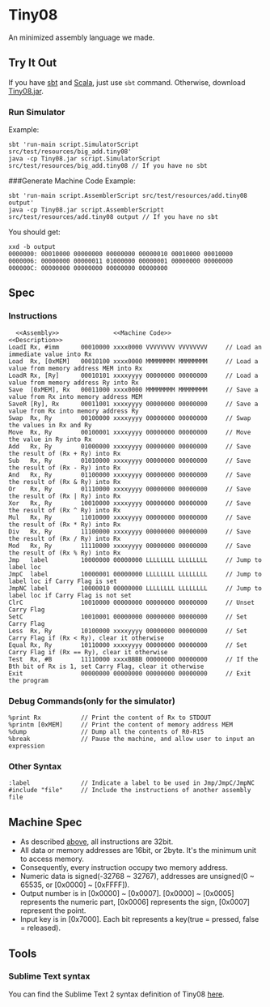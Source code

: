 Tiny08
================

An minimized assembly language we made.


Try It Out
--------------

If you have [sbt](http://www.scala-sbt.org/release/docs/Getting-Started/Setup.html) and [Scala](http://www.scala-lang.org/), just use `sbt` command. Otherwise, download [Tiny08.jar](https://mega.co.nz/#!KkQ1HazL!OkCeg3cbP7lYrP8kTOCy9xugtoRHCqjUQ41yihvKwLs).

### Run Simulator

Example:

    sbt 'run-main script.SimulatorScript src/test/resources/big_add.tiny08'
	java -cp Tiny08.jar script.SimulatorScript src/test/resources/big_add.tiny08 // If you have no sbt


###Generate Machine Code
Example:

    sbt 'run-main script.AssemblerScript src/test/resources/add.tiny08 output'
    java -cp Tiny08.jar script.AssemblerScriptt src/test/resources/add.tiny08 output // If you have no sbt

You should get:

    xxd -b output
    0000000: 00010000 00000000 00000000 00000010 00010000 00010000
    0000006: 00000000 00000011 01000000 00000001 00000000 00000000
    000000C: 00000000 00000000 00000000 00000000

Spec
---------------

### Instructions

```
  <<Assembly>>		         <<Machine Code>>				        <<Description>>
LoadI Rx, #imm		00010000 xxxx0000 VVVVVVVV VVVVVVVV		// Load an immediate value into Rx
Load  Rx, [0xMEM]	00010100 xxxx0000 MMMMMMMM MMMMMMMM		// Load a value from memory address MEM into Rx
LoadR Rx, [Ry]    	00010101 xxxxyyyy 00000000 00000000		// Load a value from memory address Ry into Rx
Save  [0xMEM], Rx	00011000 xxxx0000 MMMMMMMM MMMMMMMM		// Save a value from Rx into memory address MEM
SaveR [Ry], Rx     	00011001 xxxxyyyy 00000000 00000000		// Save a value from Rx into memory address Ry
Swap  Rx, Ry		00100000 xxxxyyyy 00000000 00000000		// Swap the values in Rx and Ry
Move  Rx, Ry		00100001 xxxxyyyy 00000000 00000000		// Move the value in Ry into Rx
Add   Rx, Ry		01000000 xxxxyyyy 00000000 00000000		// Save the result of (Rx + Ry) into Rx
Sub   Rx, Ry		01010000 xxxxyyyy 00000000 00000000		// Save the result of (Rx - Ry) into Rx
And   Rx, Ry		01100000 xxxxyyyy 00000000 00000000		// Save the result of (Rx & Ry) into Rx
Or    Rx, Ry		01110000 xxxxyyyy 00000000 00000000		// Save the result of (Rx | Ry) into Rx
Xor	  Rx, Ry		10010000 xxxxyyyy 00000000 00000000		// Save the result of (Rx ^ Ry) into Rx
Mul   Rx, Ry		11010000 xxxxyyyy 00000000 00000000		// Save the result of (Rx * Ry) into Rx
Div   Rx, Ry		11100000 xxxxyyyy 00000000 00000000		// Save the result of (Rx / Ry) into Rx
Mod   Rx, Ry       	11110000 xxxxyyyy 00000000 00000000		// Save the result of (Rx % Ry) into Rx
Jmp   label			10000000 00000000 LLLLLLLL LLLLLLLL		// Jump to label loc
JmpC  label			10000001 00000000 LLLLLLLL LLLLLLLL		// Jump to label loc if Carry Flag is set
JmpNC label			10000010 00000000 LLLLLLLL LLLLLLLL		// Jump to label loc if Carry Flag is not set
ClrC				10010000 00000000 00000000 00000000		// Unset Carry Flag
SetC				10010001 00000000 00000000 00000000		// Set Carry Flag
Less  Rx, Ry		10100000 xxxxyyyy 00000000 00000000		// Set Carry Flag if (Rx < Ry), clear it otherwise
Equal Rx, Ry		10110000 xxxxyyyy 00000000 00000000		// Set Carry Flag if (Rx == Ry), clear it otherwise
Test  Rx, #B		11110000 xxxxBBBB 00000000 00000000		// If the Bth bit of Rx is 1, set Carry Flag, clear it otherwise
Exit  				00000000 00000000 00000000 00000000		// Exit the program

```

### Debug Commands(only for the simulator)


```
%print Rx			// Print the content of Rx to STDOUT
%printm [0xMEM]		// Print the content of memory address MEM
%dump				// Dump all the contents of R0-R15
%break				// Pause the machine, and allow user to input an expression
```

### Other Syntax


```
:label				// Indicate a label to be used in Jmp/JmpC/JmpNC
#include "file"		// Include the instructions of another assembly file
```

Machine Spec
---------------

* As described [above](#instructions), all instructions are 32bit.
* All data or memory addresses are 16bit, or 2byte. It's the minimum unit to access memory.
* Consequently, every instruction occupy two memory address.
* Numeric data is signed(-32768 ~ 32767), addresses are unsigned(0 ~ 65535, or [0x0000] ~ [0xFFFF]).
* Output number is in [0x0000] ~ [0x0007]. [0x0000] ~ [0x0005] represents the numeric part, [0x0006] represents the sign, [0x0007] represent the point.
* Input key is in [0x7000]. Each bit represents a key(true = pressed, false = released).




Tools
---------------

### Sublime Text syntax

You can find the Sublime Text 2 syntax definition of Tiny08 [here](https://github.com/raincole/sublime-tiny08).
